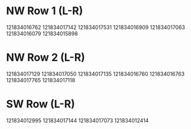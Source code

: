NW Row 1 (L-R)
==============
121834016762
121834017142
121834017531
121834016909
121834017063
121834016079
121834015898

NW Row 2 (L-R)
==============
121834017129
121834017050
121834017135
121834016760
121834016763
121834017765
121834017118

SW Row (L-R)
==============
121834012995
121834017144
121834017073
121834012414
